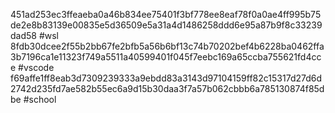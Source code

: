 451ad253ec3ffeaeba0a46b834ee75401f3bf778ee8eaf78f0a0ae4ff995b75de2e8b83139e00835e5d36509e5a31a4d1486258ddd6e95a87b9f8c33239dad58 #wsl
8fdb30dcee2f55b2bb67fe2bfb5a56b6bf13c74b70202bef4b6228ba0462ffa3b7196ca1e11323f749a5511a40599401f045f7eebc169a65ccba755621fd4cce #vscode
f69affe1ff8eab3d7309239333a9ebdd83a3143d97104159ff82c15317d27d6d2742d235fd7ae582b55ec6a9d15b30daa3f7a57b062cbbb6a785130874f85dbe #school
